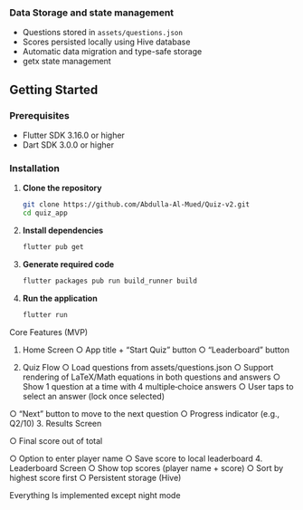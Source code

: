### Data Storage and state management
- Questions stored in `assets/questions.json`
- Scores persisted locally using Hive database
- Automatic data migration and type-safe storage
- getx state management

## Getting Started

### Prerequisites
- Flutter SDK 3.16.0 or higher
- Dart SDK 3.0.0 or higher

### Installation

1. **Clone the repository**
   ```bash
   git clone https://github.com/Abdulla-Al-Mued/Quiz-v2.git
   cd quiz_app
   ```

2. **Install dependencies**
   ```bash
   flutter pub get
   ```

3. **Generate required code**
   ```bash
   flutter packages pub run build_runner build
   ```

4. **Run the application**
   ```bash
   flutter run
   ```

Core Features (MVP)
1. Home Screen
○ App title + “Start Quiz” button
○ “Leaderboard” button

2. Quiz Flow
○ Load questions from assets/questions.json
○ Support rendering of LaTeX/Math equations in both questions and
answers
○ Show 1 question at a time with 4 multiple‐choice answers
○ User taps to select an answer (lock once selected)

○ “Next” button to move to the next question
○ Progress indicator (e.g., Q2/10)
3. Results Screen

○ Final score out of total

○ Option to enter player name
○ Save score to local leaderboard
4. Leaderboard Screen
○ Show top scores (player name + score)
○ Sort by highest score first
○ Persistent storage (Hive)

Everything Is implemented except night mode
